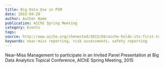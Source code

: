 ```yaml
---
title: Big Data Use in PSM
date: 2015-04-29
author: Author Name
publication: AIChE Spring Meeting 
category: Events
tags: 
source: http://www.aiche.org/chenected/2015/04/aiche-holds-its-first-topical-conference-on-big-data-analytics
keywords: near-miss reporting, risk assessments, safety reporting
---
```


Near-Miss Management to participate in an Invited Panel Presentation at Big Data Analytics Topical Conference, AIChE Spring Meeting, 2015 
